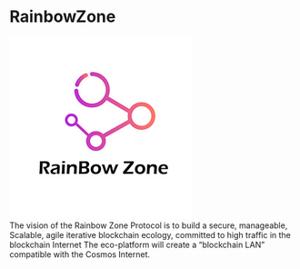 # RainbowZone
![Image text](https://github.com/RazarBow/RainbowZone/blob/master/RainBow.png)  
The vision of the Rainbow Zone Protocol is to build a secure, manageable, Scalable, agile iterative blockchain ecology, committed to high traffic in the blockchain Internet The eco-platform will create a “blockchain LAN” compatible with the Cosmos Internet.
